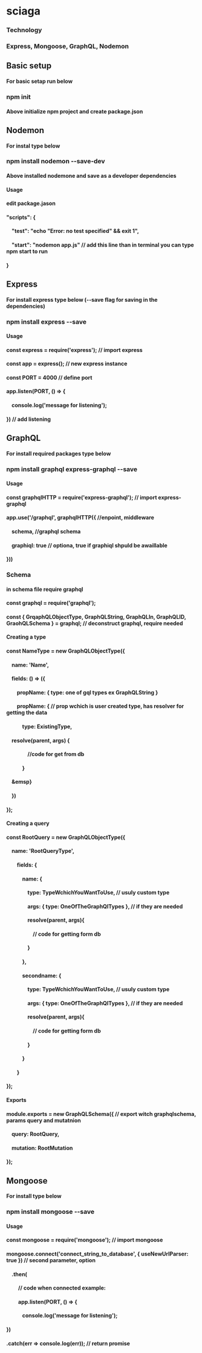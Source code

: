 # sciaga
### Technology
### Express, Mongoose, GraphQL, Nodemon
## Basic setup
#### For basic setap run below
### npm init
#### Above initialize npm project and create package.json

## Nodemon
#### For instal type below
### npm install nodemon --save-dev
#### Above installed nodemone and save as a developer dependencies
#### Usage
#### edit package.jason
#### "scripts": {
####  &emsp;"test": "echo \"Error: no test specified\" && exit 1",
####  &emsp;"start": "nodemon app.js" // add this line than in terminal you can type npm start to run
#### }

## Express
#### For install express type below (--save flag for saving in the dependencies)
### npm install express --save
#### Usage
#### const express = require('express'); // import express
#### const app = express(); // new express instance
#### const PORT = 4000 // define port
#### app.listen(PORT, () => {
#### &emsp;console.log('message for listening');
#### }) // add listening

## GraphQL
#### For install required packages type below
### npm install graphql express-graphql --save
#### Usage
#### const graphqlHTTP = require('express-graphql'); // import express-graphql
#### app.use('/graphql', graphqlHTTP({ //enpoint, middleware
#### &emsp;schema, //graphql schema
#### &emsp;graphiql: true // optiona, true if graphiql shpuld be awaillable
#### }))
### Schema
#### in schema file require graphql
#### const graphql = require('graphql');
#### const { GrqaphQLObjectType, GraphQLString, GraphQLIn, GraphQLID, GraohQLSchema } = graphql; // deconstruct graphql, require needed
#### Creating a type
#### const NameType = new GraphQLObjectType({
#### &emsp;name: 'Name',
#### &emsp;fields: () => ({
#### &emsp;&emsp;propName: { type: one of gql types ex GraphQLString }
#### &emsp;&emsp;propName: { // prop wchich is user created type, has resolver for getting the data
#### &emsp;&emsp;&emsp;type: ExistingType,
#### &emsp;resolve(parent, args) {
#### &emsp;&emsp;&emsp;&emsp;//code for get from db
#### &emsp;&emsp;&emsp;}
#### &emsp;&emsp}
#### &emsp;})
#### });
#### Creating a query
#### const RootQuery = new GraphQLObjectType({
#### &emsp;name: 'RootQueryType',
#### &emsp;&emsp;fields: {
#### &emsp;&emsp;&emsp;name: {
#### &emsp;&emsp;&emsp;&emsp;type: TypeWchichYouWantToUse, // usuly custom type
#### &emsp;&emsp;&emsp;&emsp;args: { type: OneOfTheGraphQlTypes }, // if they are needed
#### &emsp;&emsp;&emsp;&emsp;resolve(parent, args){
#### &emsp;&emsp;&emsp;&emsp;&emsp;// code for getting form db
#### &emsp;&emsp;&emsp;&emsp;}
#### &emsp;&emsp;&emsp;},
#### &emsp;&emsp;&emsp;secondname: {
#### &emsp;&emsp;&emsp;&emsp;type: TypeWchichYouWantToUse, // usuly custom type
#### &emsp;&emsp;&emsp;&emsp;args: { type: OneOfTheGraphQlTypes }, // if they are needed
#### &emsp;&emsp;&emsp;&emsp;resolve(parent, args){
#### &emsp;&emsp;&emsp;&emsp;&emsp;// code for getting form db
#### &emsp;&emsp;&emsp;&emsp;}
#### &emsp;&emsp;&emsp;}
#### &emsp;&emsp;}
#### });
#### Exports
#### module.exports = new GraphQLSchema({ // export witch graphqlschema, params query and mutatnion
#### &emsp;query: RootQuery,
#### &emsp;mutation: RootMutation
#### });

## Mongoose
#### For install type below
### npm install mongoose --save
#### Usage
#### const mongoose = require('mongoose'); // import mongoose
#### mongoose.connect('connect_string_to_database', { useNewUrlParser: true }) // second parameter, option
#### &emsp;.then(
#### &emsp;&emsp; // code when connected example:
#### &emsp;&emsp; app.listen(PORT, () => {
#### &emsp;&emsp;&emsp;console.log('message for listening');
#### })
#### .catch(err => console.log(err)); // return promise

